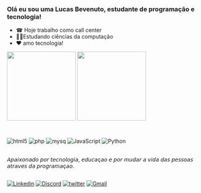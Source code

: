 ### Olá eu sou uma Lucas Bevenuto, estudante de programação e tecnologia!

- ☎ Hoje trabalho como call center 
- 👨‍💻Estudando  ciências da computação 
- ❤ amo tecnologia! 


<div>
  <img height="180em" src="https://github-readme-stats.vercel.app/api?username=lucasbevenuto&show_icons=true&theme=tokyonight&include_all_commits=true&count_private=true"/>
  <img height="180em" src="https://github-readme-stats.vercel.app/api/top-langs/?username=lucasbevenuto&layout=compact&langs_count=7&theme=tokyonight"/>
</div>

###

<div style="display: inline_block"><br/>
 <img align="center" alt="html5" src="https://img.shields.io/badge/HTML5-E34F26?style=for-the-badge&logo=html5&logoColor=white" />
  <img align="center" alt="php" src="https://img.shields.io/badge/PHP-777BB4?style=for-the-badge&logo=php&logoColor=white" />
   <img align="center" alt="mysq" src="https://img.shields.io/badge/MySQL-00000F?style=for-the-badge&logo=mysql&logoColor=white" />
     <img align="center" alt="JavaScript" src="https://img.shields.io/badge/JavaScript-F7DF1E?style=for-the-badge&logo=javascript&logoColor=black" />
       <img align="center" alt="Python " src="https://img.shields.io/badge/Python-3776AB?style=for-the-badge&logo=python&logoColor=white" />
</div><br/>

𝘈𝘱𝘢𝘪𝘹𝘰𝘯𝘢𝘥𝘰 𝘱𝘰𝘳 𝘵𝘦𝘤𝘯𝘰𝘭𝘰𝘨𝘪𝘢, 𝘦𝘥𝘶𝘤𝘢ç𝘢𝘰 𝘦 𝘱𝘰𝘳 𝘮𝘶𝘥𝘢𝘳 𝘢 𝘷𝘪𝘥𝘢 𝘥𝘢𝘴 𝘱𝘦𝘴𝘴𝘰𝘢𝘴 𝘢𝘵𝘳𝘢𝘷𝘦𝘴 𝘥𝘢 𝘱𝘳𝘰𝘨𝘳𝘢𝘮𝘢ç𝘢𝘰.

##


<div>

[![Linkedin](https://img.shields.io/badge/LinkedIn-0077B5?style=for-the-badge&logo=linkedin&logoColor=white)](https://www.linkedin.com/in/lucas-bevenuto-18aa47211/)
[![Discord](https://img.shields.io/badge/Discord-7289DA?style=for-the-badge&logo=discord&logoColor=white)](https://discord.com/channels/@me/880805178377375814)
[![twitter](https://img.shields.io/badge/Twitter-1DA1F2?style=for-the-badge&logo=twitter&logoColor=white)](https://twitter.com/Bevenuto_Lucas)
[![Gmail](https://img.shields.io/badge/Gmail-D14836?style=for-the-badge&logo=gmail&logoColor=white)](https://mail.google.com/mail/u/0/?tab=rm&ogbl#inbox)

</div>
